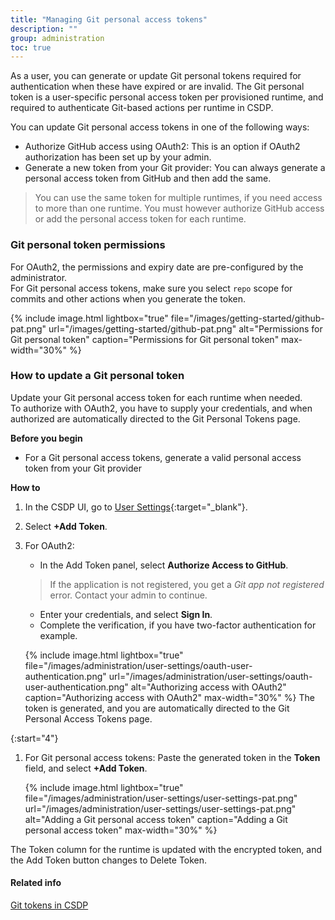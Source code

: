 ```yaml
---
title: "Managing Git personal access tokens"
description: ""
group: administration
toc: true
---
```


As a user, you can generate or update Git personal tokens required for authentication when these have expired or are invalid. The Git personal token is a user-specific personal access token per provisioned runtime, and required to authenticate Git-based actions per runtime in CSDP. 

You can update Git personal access tokens in one of the following ways:
* Authorize GitHub access using OAuth2: This is an option if OAuth2 authorization has been set up by your admin.  
* Generate a new token from your Git provider: You can always generate a personal access token from GitHub and then add the same.
 
> You can use the same token for multiple runtimes, if you need access to more than one runtime. 
You must however authorize GitHub access or add the personal access token for each runtime.



### Git personal token permissions
For OAuth2, the permissions and expiry date are pre-configured by the administrator.  
For Git personal access tokens, make sure you select `repo` scope for commits and other actions when you generate the token.

{% include 
   image.html 
   lightbox="true" 
   file="/images/getting-started/github-pat.png" 
   url="/images/getting-started/github-pat.png" 
   alt="Permissions for Git personal token" 
   caption="Permissions for Git personal token"
   max-width="30%" 
   %}

### How to update a Git personal token
Update your Git personal access token for each runtime when needed.  
To authorize with OAuth2, you have to supply your credentials, and when authorized are automatically directed to the Git Personal Tokens page. 


**Before you begin**  
* For a Git personal access tokens, generate a valid personal access token from your Git provider  

**How to**  

1. In the CSDP UI, go to [User Settings](https://g.codefresh.io/2.0/user-settings){:target="\_blank"}.
1. Select **+Add Token**. 
1. For OAuth2:
   * In the Add Token panel, select **Authorize Access to GitHub**.
    > If the application is not registered, you get a _Git app not registered_ error. Contact your admin to continue.  
   *  Enter your credentials, and select **Sign In**. 
   * Complete the verification, if you have two-factor authentication for example.

    {% include 
      image.html 
      lightbox="true" 
      file="/images/administration/user-settings/oauth-user-authentication.png" 
      url="/images/administration/user-settings/oauth-user-authentication.png" 
      alt="Authorizing access with OAuth2" 
      caption="Authorizing access with OAuth2"
      max-width="30%" 
   %}
   The token is generated, and you are automatically directed to the Git Personal Access Tokens page. 

{:start="4"}
1. For Git personal access tokens: Paste the generated token in the **Token** field, and select **+Add Token**. 
    
   {% include 
   image.html 
   lightbox="true" 
   file="/images/administration/user-settings/user-settings-pat.png" 
   url="/images/administration/user-settings/user-settings-pat.png" 
   alt="Adding a Git personal access token" 
   caption="Adding a Git personal access token"
   max-width="30%" 
   %}

The Token column for the runtime is updated with the encrypted token, and the Add Token button changes to Delete Token.

#### Related info
[Git tokens in CSDP]({{site.baseurl}}/docs/administration/git-tokens/)
